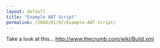 ```yaml
---
layout: default
title: "Example ANT Script"
permalink: /2008/01/07/Example-ANT-Script/
---
```


Take a look at this... <a href="http://www.thecrumb.com/wiki/Build.xml" target="_blank">http://www.thecrumb.com/wiki/Build.xml</a>